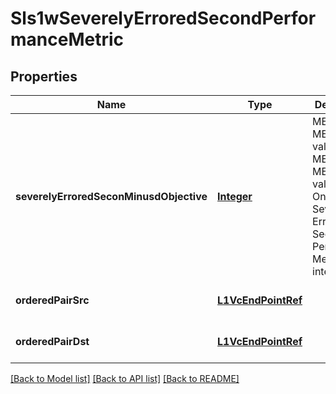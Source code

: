 # Sls1wSeverelyErroredSecondPerformanceMetric
## Properties

Name | Type | Description | Notes
------------ | ------------- | ------------- | -------------
**severelyErroredSeconMinusdObjective** | [**Integer**](integer.md) | MEF 63 &amp; MEF 64: The value of the MEF 63 &amp; MEF 64: The value of the One-way Severely Errored Sec-ond Performance Metric, integer &gt;&#x3D;0 | [optional] [default to null]
**orderedPairSrc** | [**L1VcEndPointRef**](L1VcEndPointRef.md) |  | [optional] [default to null]
**orderedPairDst** | [**L1VcEndPointRef**](L1VcEndPointRef.md) |  | [optional] [default to null]

[[Back to Model list]](../README.md#documentation-for-models) [[Back to API list]](../README.md#documentation-for-api-endpoints) [[Back to README]](../README.md)

